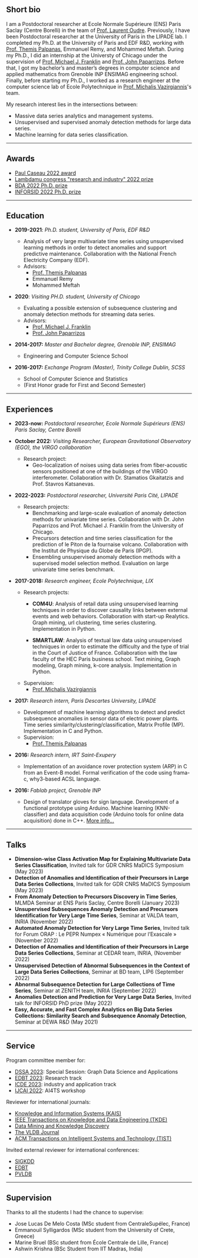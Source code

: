 ## Short bio

I am a Postdoctoral researcher at Ecole Normale Supérieure (ENS) Paris Saclay (Centre Borelli) in the team of [Prof. Laurent Oudre](http://www.laurentoudre.fr/). Previously, I have been Postdoctoral researcher at the University of Paris in the LIPADE lab. I completed my Ph.D. at the University of Paris and EDF R&D, working with [Prof. Themis Palpanas](http://helios.mi.parisdescartes.fr/~themisp/), Emmanuel Remy, and Mohammed Meftah. During my Ph.D., I did an internship at the Universty of Chicago under the supervision of [Prof. Michael J. Franklin](https://cs.uchicago.edu/people/michael-franklin/) and [Prof. John Paparrizos](https://www.paparrizos.org/). Before that, I got my bachelor’s and master’s degrees in computer science and applied mathematics from Grenoble INP ENSIMAG engineering school. Finally, before starting my Ph.D., I worked as a research engineer at the computer science lab of Ecole Polytechnique in [Prof. Michalis Vazirgiannis](http://www.lix.polytechnique.fr/Labo/Michalis.Vazirgiannis/)'s team.

My research interest lies in the intersections between:
-  Massive data series analytics and management systems. 
-  Unsupervised and supervised anomaly detection methods for large data series.
-  Machine learning for data series classification.

***

## Awards
- [Paul Caseau 2022 award](https://www.edf.fr/groupe-edf/inventer-lavenir-de-lenergie/rd-un-savoir-faire-mondial/toutes-les-actualites-de-la-rd/2022-qui-sont-les-laureats-du-prix-de-these-paul-caseau)
- [Lambdamu congress "research and industry" 2022 prize](https://www.imdr-lambdamu.eu/842_p_57532/lambda-mu-d-or.html)
- [BDA 2022 Ph.D. prize](https://bdav.irisa.fr/prix/)
- [INFORSID 2022 Ph.D. prize](http://inforsid.fr/laureatprixthese.php)

***

## Education

- **2019-2021**: *Ph.D. student, University of Paris, EDF R&D*
  - Analysis of very large multivariate time series using unsupervised learning methods in order to detect anomalies and support predictive maintenance. Collaboration with the National French Electricity Company (EDF).
  - Advisors: 
    - [Prof. Themis Palpanas](http://helios.mi.parisdescartes.fr/~themisp/) 
    - Emmanuel Remy
    - Mohammed Meftah

- **2020**: *Visiting PH.D. student, University of Chicago*
  - Evaluating a possible extension of subsequence clustering and anomaly detection methods for streaming data series.
  - Advisors:
    - [Prof. Michael J. Franklin](https://cs.uchicago.edu/people/michael-franklin/)
    - [Prof. John Paparrizos](https://www.paparrizos.org/)

- **2014-2017:** *Master and Bachelor degree, Grenoble INP, ENSIMAG*
  - Engineering and Computer Science School 

- **2016-2017:** *Exchange Program (Master), Trinity College Dublin, SCSS*
  - School of Computer Science and Statistics 
  - (First Honor grade for First and Second Semester)

***

## Experiences

- **2023-now:** *Postdoctoral researcher, Ecole Normale Supérieurs (ENS) Paris Saclay, Centre Borelli*

- **October 2022:** *Visiting Researcher, European Gravitational Observatory (EGO), the VIRGO collaboration*
  - Research project:
     - Geo-localization of noises using data series from fiber-acoustic sensors positioned at one of the buildings of the VIRGO interferometer. Collaboration with Dr. Stamatios Gkaitatzis and Prof. Stavros Katsanevas.

- **2022-2023:** *Postdoctoral researcher, Université Paris Cité, LIPADE*
  - Research projects:
    - Benchmarking and large-scale evaluation of anomaly detection methods for univariate time series. Collaboration with Dr. John Paparrizos and Prof. Michael J. Franklin from the University of Chicago.
    - Precursors detection and time series classification for the prediction of le Piton de la fournaise volcano. Collaboration with the Institut de Physique du Globe de Paris (IPGP).
    - Ensembling unsupervised anomaly detection methods with a supervised model selection method. Evaluation on large univariate time series benchmark.
 

- **2017-2018:** *Research engineer, Ecole Polytechnique, LIX*
  - Research projects:
    - **COM4U**:  Analysis of retail data using unsupervised learning techniques in order to discover causality links between external events and web behaviors. Collaboration with start-up Realytics. Graph mining, url clustering, time series clustering. Implementation in Python. 

    - **SMARTLAW**: Analysis of textual law data using unsupervised techniques in order to estimate the difficulty and the type of trial in the Court of Justice of France. Collaboration with the law faculty of the HEC Paris business school. Text mining, Graph modeling, Graph mining, k-core analysis. Implementation in Python.
  - Supervision:
    - [Prof. Michalis Vazirgiannis](http://www.lix.polytechnique.fr/Labo/Michalis.Vazirgiannis/)

- **2017:** *Research intern, Paris Descartes University, LIPADE*
  - Development of machine learning algorithms to detect and predict subsequence anomalies in sensor data of electric power plants. Time series similarity/clustering/classification, Matrix Profile (MP). Implementation in C and Python. 
  - Supervision:
    - [Prof. Themis Palpanas](http://helios.mi.parisdescartes.fr/~themisp/) 

- **2016:** *Research intern, IRT Saint-Exupery*
  - Implementation of an avoidance rover protection system (ARP) in C from an Event-B model. Formal verification of the code using frama-c, why3-based ACSL language.

- **2016:** *Fablab project, Grenoble INP*
  - Design of translator gloves for sign language. Development of a functional prototype using Arduino. Machine learning (KNN-classifier) and data acquisition code (Arduino tools for online data acquisition) done in C++. [More info...](http://fablab.ensimag.fr/index.php/Projet_Fablab_2016_Boniol_Demaegdt_Mallet)

***

## Talks
- **Dimension-wise Class Activation Map for Explaining Multivariate Data Series Classification**, Invited talk for GDR CNRS MaDICS Symposium (May 2023)
- **Detection of Anomalies and Identification of their Precursors in Large Data Series Collections**, Invited talk for GDR CNRS MaDICS Symposium (May 2023)
- **From Anomaly Detection to Precursors Discovery in Time Series**, MLMDA Seminar at ENS Paris Saclay, Centre Borelli (January 2023)
- **Unsupervised Subsequences Anomaly Detection and Precursors Identification for Very Large Time Series**, Seminar at VALDA team, INRIA (November 2022)
- **Automated Anomaly Detection for Very Large Time Series**, Invited talk for Forum ORAP : Le PEPR Numpex « Numérique pour l’Exascale » (November 2022)
- **Detection of Anomalies and Identification of their Precursors in Large Data Series Collections**, Seminar at CEDAR team, INRIA, (November 2022)
- **Unsupervised Detection of Abnormal Subsequences in the Context of Large Data Series Collections**, Seminar at BD team, LIP6 (September 2022)
- **Abnormal Subsequence Detection for Large Collections of Time Series**, Seminar at ZENITH team, INRIA (September 2022)
- **Anomalies Detection and Prediction for Very Large Data Series**, Invited talk for INFORSID PhD prize (May 2022)
- **Easy, Accurate, and Fast Complex Analytics on Big Data Series Collections: Similarity Search and Subsequence Anomaly Detection**, Seminar at DEWA R&D (May 2021)

*** 

## Service

Program committee member for:
- [DSSA 2023](https://gradsci.github.io/): Special Session: Graph Data Science and Applications
- [EDBT 2023](http://edbticdt2023.cs.uoi.gr/): Research track
- [ICDE 2023](https://icde2023.ics.uci.edu/): industry and application track
- [IJCAI 2022](https://ijcai-22.org/#): AI4TS workshop

Reviewer for international journals: 
- [Knowledge and Information Systems (KAIS)](https://www.springer.com/journal/10115)
- [IEEE Transactions on Knowledge and Data Engineering (TKDE)](https://www.computer.org/csdl/journal/tk)
- [Data Mining and Knowledge Discovery](https://www.springer.com/journal/10618) 
- [The VLDB Journal](https://www.springer.com/journal/778)
- [ACM Transactions on Intelligent Systems and Technology (TIST)](https://dl.acm.org/journal/tist)

Invited external reviewer for international conferences: 
- [SIGKDD](https://www.kdd.org/) 
- [EDBT](https://www.edbt.org/)
- [PVLDB](https://www.vldb.org/)

***

## Supervision

Thanks to all the students I had the chance to supervise:

- Jose Lucas De Melo Costa (MSc student from CentraleSupélec, France)
- Emmanouil Sylligardos (MSc student from the University of Crete, Greece)
- Marine Bruel (BSc student from École Centrale de Lille, France)
- Ashwin Krishna (BSc Student from IIT Madras, India)

